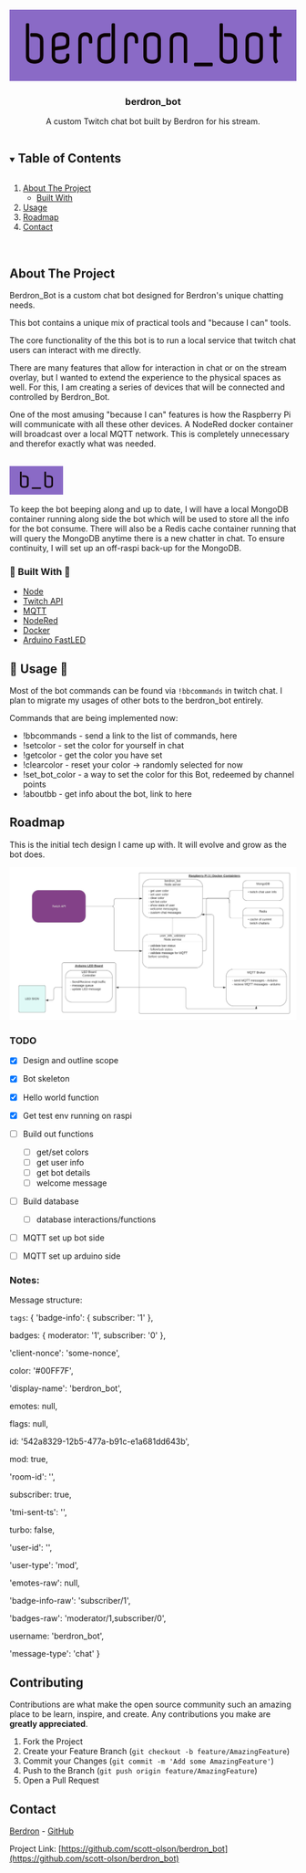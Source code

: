 
<!-- PROJECT LOGO -->
<br />
<p align="center">
  <a href="https://github.com/scott-olson/berdron_bot">
    <img src="images/berdron_bot_logo.png" alt="Logo" width="auto" height="125">
  </a>

  <h3 align="center">berdron_bot</h3>

  <p align="center">
    A custom Twitch chat bot built by <a href"https://twitch.tv/berdron>Berdron</a> for his stream. 
    <br />

  </p>
</p>

<!-- TABLE OF CONTENTS -->
<details open="open">
  <summary><h2 style="display: inline-block">Table of Contents</h2></summary>
  <ol>
    <li>
      <a href="#about-the-project">About The Project</a>
      <ul>
        <li><a href="#built-with">Built With</a></li>
      </ul>
    </li>
    <li><a href="#usage">Usage</a></li>
    <li><a href="#roadmap">Roadmap</a></li>
    <li><a href="#contact">Contact</a></li>
  </ol>
</details>

</br>

<!-- ABOUT THE PROJECT -->
## About The Project

Berdron_Bot is a custom chat bot designed for Berdron's unique chatting needs. 

This bot contains a unique mix of practical tools and "because I can" tools. 

The core functionality of the this bot is to run a local service that twitch chat users can interact with me directly.

There are many features that allow for interaction in chat or on the stream overlay, but I wanted to extend the experience to the physical spaces as well. For this, I am creating a series of devices that will be connected and controlled by Berdron_Bot. 

One of the most amusing "because I can" features is how the Raspberry Pi will communicate with all these other devices. A NodeRed docker container will broadcast over a local MQTT network. This is completely unnecessary and therefor exactly what was needed. 

</br>
<img src="images/b_b_logo.png" alt="Logo" width="auto" height="50"> 

To keep the bot beeping along and up to date, I will have a local MongoDB container running along side the bot which will be used to store all the info for the bot consume. There will also be a Redis cache container running that will query the MongoDB anytime there is a new chatter in chat. To ensure continuity, I will set up an off-raspi back-up for the MongoDB.


### 🔧  Built With 🔧

* [Node]()
* [Twitch API]()
* [MQTT]()
* [NodeRed]()
* [Docker]()
* [Arduino FastLED]() 

<!-- USAGE EXAMPLES -->
## 🚀 Usage 🚀

Most of the bot commands can be found via `!bbcommands` in twitch chat. I plan to migrate my usages of other bots to the berdron_bot entirely. 

Commands that are being implemented now:
* !bbcommands - send a link to the list of commands, here 
* !setcolor - set the color for yourself in chat
* !getcolor - get the color you have set
* !clearcolor - reset your color -> randomly selected for now
* !set_bot_color - a way to set the color for this Bot, redeemed by channel points
* !aboutbb - get info about the bot, link to here

<!-- ROADMAP -->
## Roadmap

This is the initial tech design I came up with. It will evolve and grow as the bot does.

![Design drawing](images/berdron_bot_design.jpeg)


### TODO 
 * [x] Design and outline scope
 * [x] Bot skeleton
 * [x] Hello world function
 * [x] Get test env running on raspi
 * [ ] Build out functions
   * [ ] get/set colors
   * [ ] get user info
   * [ ] get bot details
   * [ ] welcome message
 * [ ] Build database
   * [ ] database interactions/functions
 * [ ] MQTT set up bot side
 * [ ] MQTT set up arduino side



### Notes:

Message structure:

`tags`:
{
  'badge-info': { subscriber: '1' },

  badges: { moderator: '1', subscriber: '0' },

  'client-nonce': 'some-nonce',

  color: '#00FF7F',

  'display-name': 'berdron_bot',

  emotes: null,

  flags: null,

  id: '542a8329-12b5-477a-b91c-e1a681dd643b',

  mod: true,

  'room-id': '',

  subscriber: true,

  'tmi-sent-ts': '',

  turbo: false,

  'user-id': '',

  'user-type': 'mod',

  'emotes-raw': null,

  'badge-info-raw': 'subscriber/1',

  'badges-raw': 'moderator/1,subscriber/0',

  username: 'berdron_bot',

  'message-type': 'chat'
}


<!-- CONTRIBUTING -->
## Contributing

Contributions are what make the open source community such an amazing place to be learn, inspire, and create. Any contributions you make are **greatly appreciated**.

1. Fork the Project
2. Create your Feature Branch (`git checkout -b feature/AmazingFeature`)
3. Commit your Changes (`git commit -m 'Add some AmazingFeature'`)
4. Push to the Branch (`git push origin feature/AmazingFeature`)
5. Open a Pull Request

<!-- CONTACT -->
## Contact

[Berdron](https://twitch.tv/berdron) - [GitHub](https://github.com/scott-olson)

Project Link: [https://github.com/scott-olson/berdron_bot](https://github.com/scott-olson/berdron_bot)




